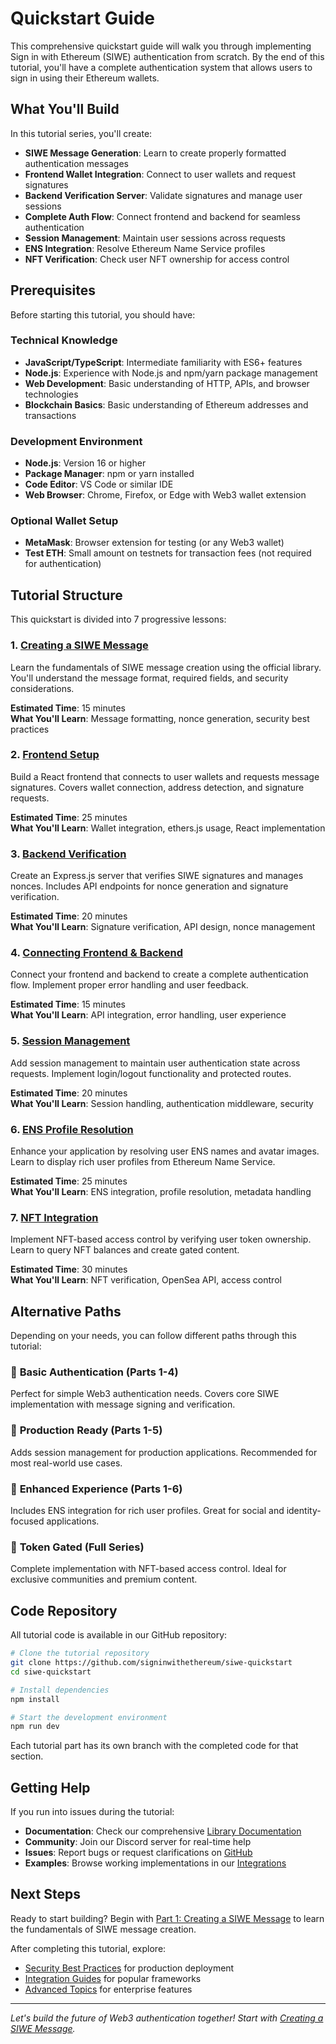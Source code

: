 # Quickstart Guide

This comprehensive quickstart guide will walk you through implementing Sign in with Ethereum (SIWE) authentication from scratch. By the end of this tutorial, you'll have a complete authentication system that allows users to sign in using their Ethereum wallets.

## What You'll Build

In this tutorial series, you'll create:

- **SIWE Message Generation**: Learn to create properly formatted authentication messages
- **Frontend Wallet Integration**: Connect to user wallets and request signatures  
- **Backend Verification Server**: Validate signatures and manage user sessions
- **Complete Auth Flow**: Connect frontend and backend for seamless authentication
- **Session Management**: Maintain user sessions across requests
- **ENS Integration**: Resolve Ethereum Name Service profiles
- **NFT Verification**: Check user NFT ownership for access control

## Prerequisites

Before starting this tutorial, you should have:

### Technical Knowledge
- **JavaScript/TypeScript**: Intermediate familiarity with ES6+ features
- **Node.js**: Experience with Node.js and npm/yarn package management  
- **Web Development**: Basic understanding of HTTP, APIs, and browser technologies
- **Blockchain Basics**: Basic understanding of Ethereum addresses and transactions

### Development Environment
- **Node.js**: Version 16 or higher
- **Package Manager**: npm or yarn installed
- **Code Editor**: VS Code or similar IDE
- **Web Browser**: Chrome, Firefox, or Edge with Web3 wallet extension

### Optional Wallet Setup
- **MetaMask**: Browser extension for testing (or any Web3 wallet)
- **Test ETH**: Small amount on testnets for transaction fees (not required for authentication)

## Tutorial Structure

This quickstart is divided into 7 progressive lessons:

### 1. [Creating a SIWE Message](creating-messages)
Learn the fundamentals of SIWE message creation using the official library. You'll understand the message format, required fields, and security considerations.

**Estimated Time**: 15 minutes  
**What You'll Learn**: Message formatting, nonce generation, security best practices

### 2. [Frontend Setup](frontend-setup)  
Build a React frontend that connects to user wallets and requests message signatures. Covers wallet connection, address detection, and signature requests.

**Estimated Time**: 25 minutes  
**What You'll Learn**: Wallet integration, ethers.js usage, React implementation

### 3. [Backend Verification](backend-verification)
Create an Express.js server that verifies SIWE signatures and manages nonces. Includes API endpoints for nonce generation and signature verification.

**Estimated Time**: 20 minutes  
**What You'll Learn**: Signature verification, API design, nonce management

### 4. [Connecting Frontend & Backend](connect-the-frontend.md)
Connect your frontend and backend to create a complete authentication flow. Implement proper error handling and user feedback.

**Estimated Time**: 15 minutes  
**What You'll Learn**: API integration, error handling, user experience

### 5. [Session Management](implement-sessions.md)
Add session management to maintain user authentication state across requests. Implement login/logout functionality and protected routes.

**Estimated Time**: 20 minutes  
**What You'll Learn**: Session handling, authentication middleware, security

### 6. [ENS Profile Resolution](resolve-ens-profiles.md)
Enhance your application by resolving user ENS names and avatar images. Learn to display rich user profiles from Ethereum Name Service.

**Estimated Time**: 25 minutes  
**What You'll Learn**: ENS integration, profile resolution, metadata handling

### 7. [NFT Integration](resolve-nft-holdings.md)
Implement NFT-based access control by verifying user token ownership. Learn to query NFT balances and create gated content.

**Estimated Time**: 30 minutes  
**What You'll Learn**: NFT verification, OpenSea API, access control

## Alternative Paths

Depending on your needs, you can follow different paths through this tutorial:

### 🚀 **Basic Authentication** (Parts 1-4)
Perfect for simple Web3 authentication needs. Covers core SIWE implementation with message signing and verification.

### 🔐 **Production Ready** (Parts 1-5)  
Adds session management for production applications. Recommended for most real-world use cases.

### 🎨 **Enhanced Experience** (Parts 1-6)
Includes ENS integration for rich user profiles. Great for social and identity-focused applications.

### 🎯 **Token Gated** (Full Series)
Complete implementation with NFT-based access control. Ideal for exclusive communities and premium content.

## Code Repository

All tutorial code is available in our GitHub repository:

```bash
# Clone the tutorial repository
git clone https://github.com/signinwithethereum/siwe-quickstart
cd siwe-quickstart

# Install dependencies
npm install

# Start the development environment
npm run dev
```

Each tutorial part has its own branch with the completed code for that section.

## Getting Help

If you run into issues during the tutorial:

- **Documentation**: Check our comprehensive [Library Documentation](../libraries/index.md)
- **Community**: Join our Discord server for real-time help
- **Issues**: Report bugs or request clarifications on [GitHub](https://github.com/signinwithethereum/siwe)
- **Examples**: Browse working implementations in our [Integrations](../integrations/index.md)

## Next Steps

Ready to start building? Begin with [Part 1: Creating a SIWE Message](creating-messages) to learn the fundamentals of SIWE message creation.

After completing this tutorial, explore:

- [Security Best Practices](/security-considerations) for production deployment
- [Integration Guides](../integrations/index.md) for popular frameworks  
- [Advanced Topics](/security-considerations) for enterprise features

---

*Let's build the future of Web3 authentication together! Start with [Creating a SIWE Message](creating-messages).*